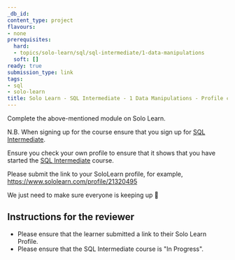 ```yaml
---
_db_id:
content_type: project
flavours:
- none
prerequisites:
  hard:
  - topics/solo-learn/sql/sql-intermediate/1-data-manipulations
  soft: []
ready: true
submission_type: link
tags:
- sql
- solo-learn
title: Solo Learn - SQL Intermediate - 1 Data Manipulations - Profile check
---
```

Complete the above-mentioned module on Solo Learn.

N.B. When signing up for the course ensure that you sign up for [SQL Intermediate](https://www.sololearn.com/en/learn/courses/sql-intermediate).

Ensure you check your own profile to ensure that it shows that you have started the [SQL Intermediate](https://www.sololearn.com/en/learn/courses/sql-intermediate) course.

Please submit the link to your SoloLearn profile, for example, https://www.sololearn.com/profile/21320495

We just need to make sure everyone is keeping up 💚

## Instructions for the reviewer

- Please ensure that the learner submitted a link to their Solo Learn Profile.
- Please ensure that the SQL Intermediate course is "In Progress".